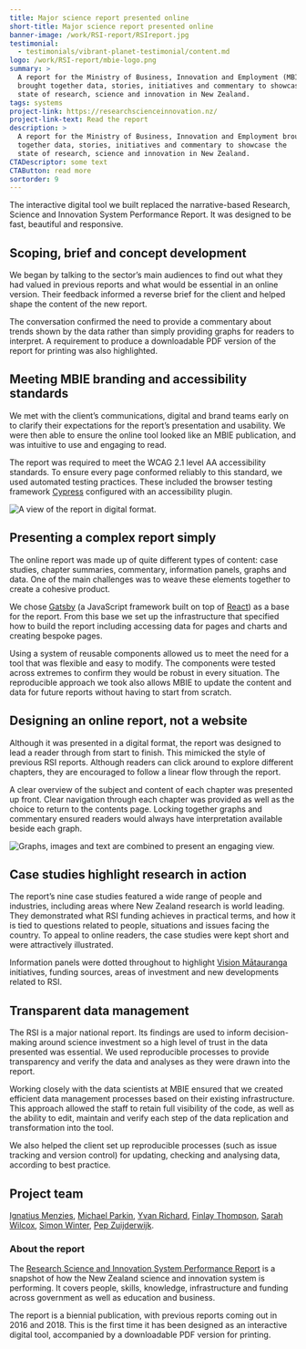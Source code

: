 ```yaml
---
title: Major science report presented online
short-title: Major science report presented online
banner-image: /work/RSI-report/RSIreport.jpg
testimonial:
  - testimonials/vibrant-planet-testimonial/content.md
logo: /work/RSI-report/mbie-logo.png
summary: >
  A report for the Ministry of Business, Innovation and Employment (MBIE)
  brought together data, stories, initiatives and commentary to showcase the
  state of research, science and innovation in New Zealand.
tags: systems
project-link: https://researchscienceinnovation.nz/
project-link-text: Read the report
description: >
  A report for the Ministry of Business, Innovation and Employment brought
  together data, stories, initiatives and commentary to showcase the
  state of research, science and innovation in New Zealand.
CTADescriptor: some text
CTAButton: read more
sortorder: 9
---
```


The interactive digital tool we built replaced the narrative-based Research,
Science and Innovation System Performance Report. It was designed to be fast,
beautiful and responsive.

<!--more-->

## Scoping, brief and concept development

We began by talking to the sector’s main audiences to find out what they had
valued in previous reports and what would be essential in an online version.
Their feedback informed a reverse brief for the client and helped shape the
content of the new report.

The conversation confirmed the need to provide a commentary about trends shown
by the data rather than simply providing graphs for readers to interpret. A
requirement to produce a downloadable PDF version of the report for printing was
also highlighted.

## Meeting MBIE branding and accessibility standards

We met with the client’s communications, digital and brand teams early on to
clarify their expectations for the report’s presentation and usability. We were
then able to ensure the online tool looked like an MBIE publication, and was
intuitive to use and engaging to read.

The report was required to meet the WCAG 2.1 level AA accessibility standards.
To ensure every page conformed reliably to this standard, we used automated
testing practices. These included the browser testing framework [Cypress](https://www.cypress.io/)
configured with an accessibility plugin.

![A view of the report in digital format.](/work/RSI-report/RSI-iPad.jpg)

## Presenting a complex report simply

The online report was made up of quite different types of content: case studies,
chapter summaries, commentary, information panels, graphs and data. One of the
main challenges was to weave these elements together to create a cohesive product.

We chose [Gatsby](https://www.gatsbyjs.com/) (a JavaScript framework built on
top of [React](https://reactjs.org/)) as a base for the report. From this base
we set up the infrastructure that specified how to build the report including
accessing data for pages and charts and creating bespoke pages.

Using a system of reusable components allowed us to meet the need for a tool
that was flexible and easy to modify. The components were tested across extremes
to confirm they would be robust in every situation. The reproducible approach
we took also allows MBIE to update the content and data for future reports
without having to start from scratch.

## Designing an online report, not a website

Although it was presented in a digital format, the report was designed to lead a
reader through from start to finish. This mimicked the style of previous RSI
reports. Although readers can click around to explore different chapters, they
are encouraged to follow a linear flow through the report.

A clear overview of the subject and content of each chapter was presented up
front. Clear navigation through each chapter was provided as well as the choice
to return to the contents page. Locking together graphs and commentary ensured
readers would always have interpretation available beside each graph.

![Graphs, images and text are combined to present an engaging view.](/work/RSI-report/RSIspreads.jpg)

## Case studies highlight research in action

The report’s nine case studies featured a wide range of people and industries,
including areas where New Zealand research is world leading. They demonstrated
what RSI funding achieves in practical terms, and how it is tied to questions
related to people, situations and issues facing the country. To appeal to online
readers, the case studies were kept short and were attractively illustrated.

Information panels were dotted throughout to highlight [Vision Mātauranga](https://www.mbie.govt.nz/science-and-technology/science-and-innovation/agencies-policies-and-budget-initiatives/vision-matauranga-policy/)
initiatives, funding sources, areas of investment and new developments related
to RSI.

## Transparent data management

The RSI is a major national report. Its findings are used to inform
decision-making around science investment so a high level of trust in the data
presented was essential. We used reproducible processes to provide transparency
and verify the data and analyses as they were drawn into the report.

Working closely with the data scientists at MBIE ensured that we created
efficient data management processes based on their existing infrastructure.
This approach allowed the staff to retain full visibility of the code,
as well as the ability to edit, maintain and verify each step of the data replication and
transformation into the tool.

We also helped the client set up reproducible processes (such as issue tracking
and version control) for updating, checking and analysing data, according to
best practice.

## Project team

[Ignatius Menzies](/people/menzies-ignatius/content.md),
[Michael Parkin](/people/parkin-michael/content.md),
[Yvan Richard](/people/richard-yvan/content.md),
[Finlay Thompson](/people/thompson-finlay/content.md),
[Sarah Wilcox](/people/wilcox-sarah/content.md),
[Simon Winter](/people/winter-simon/content.md),
[Pep Zuijderwijk](/people/zuijderwijk-pep/content.md).

### About the report

The [Research Science and Innovation System Performance Report](https://researchscienceinnovation.nz/) is a snapshot of
how the New Zealand science and innovation system is performing. It covers
people, skills, knowledge, infrastructure and funding across government as well
as education and business.

The report is a biennial publication, with previous reports coming out in 2016
and 2018. This is the first time it has been designed as an interactive digital
tool, accompanied by a downloadable PDF version for printing.
